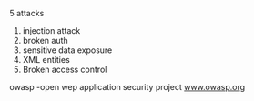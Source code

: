 5 attacks
1. injection attack
2. broken auth
3. sensitive data exposure
4. XML entities
5. Broken access control


owasp -open wep application security project
www.owasp.org
